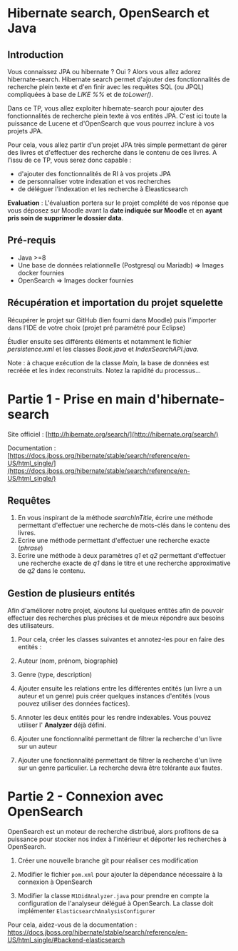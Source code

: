 # Hibernate search, OpenSearch et Java

## Introduction

Vous connaissez JPA ou hibernate ? Oui ? Alors vous allez adorez hibernate-search. Hibernate search permet d'ajouter des fonctionnalités de recherche plein texte et d'en finir avec les requêtes SQL (ou JPQL) compliquées à base de _LIKE %%_ et de _toLower()_.

Dans ce TP, vous allez exploiter hibernate-search pour ajouter des fonctionnalités de recherche plein texte à vos entités JPA. C'est ici toute la puissance de Lucene et d'OpenSearch que vous pourrez inclure à vos projets JPA.

Pour cela, vous allez partir d'un projet JPA très simple permettant de gérer des livres et d'effectuer des recherche dans le contenu de ces livres. A l'issu de ce TP, vous serez donc capable :

- d'ajouter des fonctionnalités de RI à vos projets JPA
- de personnaliser votre indexation et vos recherches
- de déléguer l'indexation et les recherche à Eleasticsearch

**Evaluation** : L'évaluation portera sur le projet complété de vos réponse que vous déposez sur Moodle avant la **date indiquée sur Moodle** et en **ayant pris soin de supprimer le dossier data**.

## Pré-requis

- Java >=8
- Une base de données relationnelle (Postgresql ou Mariadb) ⇒ Images docker fournies
- OpenSearch ⇒ Images docker fournies

## Récupération et importation du projet squelette

Récupérer le projet sur GitHub (lien fourni dans Moodle) puis l'importer dans l'IDE de votre choix (projet pré paramétré pour Eclipse)

Étudier ensuite ses différents éléments et notamment le fichier _persistence.xml_ et les classes _Book.java_ et _IndexSearchAPI.java_.

Note : à chaque exécution de la classe _Main_, la base de données est recréée et les index reconstruits. Notez la rapidité du processus...

# Partie 1 - Prise en main d'hibernate-search

Site officiel : [http://hibernate.org/search/](http://hibernate.org/search/)

Documentation : [https://docs.jboss.org/hibernate/stable/search/reference/en-US/html_single/](https://docs.jboss.org/hibernate/stable/search/reference/en-US/html_single/)

## Requêtes

1. En vous inspirant de la méthode _searchInTitle,_ écrire une méthode permettant d'effectuer une recherche de mots-clés dans le contenu des livres.
2. Ecrire une méthode permettant d'effectuer une recherche exacte (_phrase_)
3. Ecrire une méthode à deux paramètres _q1_ et _q2_ permettant d'effectuer une recherche exacte de _q1_ dans le titre et une recherche approximative de _q2_ dans le contenu.

## Gestion de plusieurs entités

Afin d'améliorer notre projet, ajoutons lui quelques entités afin de pouvoir effectuer des recherches plus précises et de mieux répondre aux besoins des utilisateurs.

1. Pour cela, créer les classes suivantes et annotez-les pour en faire des entités :

1. Auteur (nom, prénom, biographie)
2. Genre (type, description)

2. Ajouter ensuite les relations entre les différentes entités (un livre a un auteur et un genre) puis créer quelques instances d'entités (vous pouvez utiliser des données factices).

3. Annoter les deux entités pour les rendre indexables. Vous pouvez utiliser l' **Analyzer** déjà défini.

4. Ajouter une fonctionnalité permettant de filtrer la recherche d'un livre sur un auteur

5. Ajouter une fonctionnalité permettant de filtrer la recherche d'un livre sur un genre particulier. La recherche devra être tolérante aux fautes.

# Partie 2 - Connexion avec OpenSearch

OpenSearch est un moteur de recherche distribué, alors profitons de sa puissance pour stocker nos index à l'intérieur et déporter les recherches à OpenSearch.

1. Créer une nouvelle branche git pour réaliser ces modification

2. Modifier le fichier ``pom.xml`` pour ajouter la dépendance nécessaire à la connexion à OpenSearch

3. Modifier la classe ``M1DidAnalyzer.java`` pour prendre en compte la configuration de l'analyseur délégué à OpenSearch. La classe doit implémenter ``ElasticsearchAnalysisConfigurer``

Pour cela, aidez-vous de la documentation : https://docs.jboss.org/hibernate/stable/search/reference/en-US/html_single/#backend-elasticsearch
